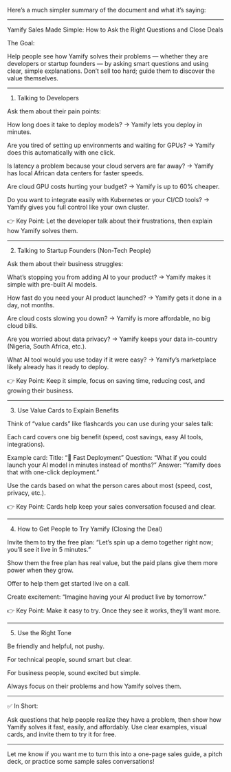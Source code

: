 Here’s a much simpler summary of the document and what it’s saying:


---

Yamify Sales Made Simple: How to Ask the Right Questions and Close Deals

The Goal:

Help people see how Yamify solves their problems — whether they are developers or startup founders — by asking smart questions and using clear, simple explanations. Don’t sell too hard; guide them to discover the value themselves.


---

1. Talking to Developers

Ask them about their pain points:

How long does it take to deploy models? → Yamify lets you deploy in minutes.

Are you tired of setting up environments and waiting for GPUs? → Yamify does this automatically with one click.

Is latency a problem because your cloud servers are far away? → Yamify has local African data centers for faster speeds.

Are cloud GPU costs hurting your budget? → Yamify is up to 60% cheaper.

Do you want to integrate easily with Kubernetes or your CI/CD tools? → Yamify gives you full control like your own cluster.


👉 Key Point: Let the developer talk about their frustrations, then explain how Yamify solves them.


---

2. Talking to Startup Founders (Non-Tech People)

Ask them about their business struggles:

What’s stopping you from adding AI to your product? → Yamify makes it simple with pre-built AI models.

How fast do you need your AI product launched? → Yamify gets it done in a day, not months.

Are cloud costs slowing you down? → Yamify is more affordable, no big cloud bills.

Are you worried about data privacy? → Yamify keeps your data in-country (Nigeria, South Africa, etc.).

What AI tool would you use today if it were easy? → Yamify’s marketplace likely already has it ready to deploy.


👉 Key Point: Keep it simple, focus on saving time, reducing cost, and growing their business.


---

3. Use Value Cards to Explain Benefits

Think of “value cards” like flashcards you can use during your sales talk:

Each card covers one big benefit (speed, cost savings, easy AI tools, integrations).

Example card:
Title: “🚀 Fast Deployment”
Question: “What if you could launch your AI model in minutes instead of months?”
Answer: “Yamify does that with one-click deployment.”


Use the cards based on what the person cares about most (speed, cost, privacy, etc.).

👉 Key Point: Cards help keep your sales conversation focused and clear.


---

4. How to Get People to Try Yamify (Closing the Deal)

Invite them to try the free plan: “Let’s spin up a demo together right now; you’ll see it live in 5 minutes.”

Show them the free plan has real value, but the paid plans give them more power when they grow.

Offer to help them get started live on a call.

Create excitement: “Imagine having your AI product live by tomorrow.”


👉 Key Point: Make it easy to try. Once they see it works, they’ll want more.


---

5. Use the Right Tone

Be friendly and helpful, not pushy.

For technical people, sound smart but clear.

For business people, sound excited but simple.

Always focus on their problems and how Yamify solves them.



---

✅ In Short:

Ask questions that help people realize they have a problem, then show how Yamify solves it fast, easily, and affordably.
Use clear examples, visual cards, and invite them to try it for free.


---

Let me know if you want me to turn this into a one-page sales guide, a pitch deck, or practice some sample sales conversations!

